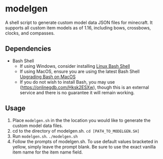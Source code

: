 # modelgen
A shell script to generate custom model data JSON files for minecraft. It supports all custom item models as of 1.16, including bows, crossbows, clocks, and compasses.

## Dependencies
* Bash Shell
  * If using Windows, consider installing [Linux Bash Shell](https://itsfoss.com/install-bash-on-windows/)
  * If using MacOS, ensure you are using the latest Bash Shell [Upgrading Bash on MacOS](https://itnext.io/upgrading-bash-on-macos-7138bd1066ba)
  * If you do not wish to install Bash, you may use (https://onlinegdb.com/Hksk2ESXw), though this is an external service and there is no guarantee it will remain working.

## Usage
1. Place `modelgen.sh` in the the location you would like to generate the custom model data files.
2. cd to the directory of modelgen.sh.
`cd [PATH_TO_MODELGEN.SH]`
3. Run `modelgen.sh`.
`./modelgen.sh`
4. Follow the prompts of modelgen.sh. To use default values bracketed in yellow, simply leave the prompt blank. Be sure to use the exact vanilla item name for the item name field.
